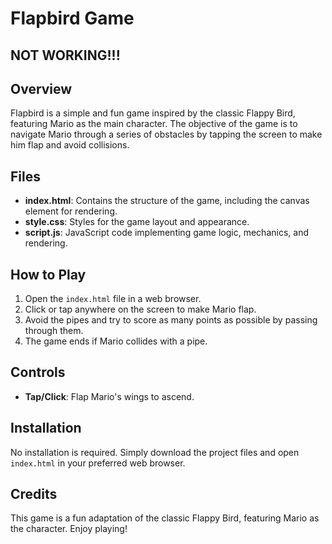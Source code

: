 # Flapbird Game

## NOT WORKING!!!

## Overview
Flapbird is a simple and fun game inspired by the classic Flappy Bird, featuring Mario as the main character. The objective of the game is to navigate Mario through a series of obstacles by tapping the screen to make him flap and avoid collisions.

## Files
- **index.html**: Contains the structure of the game, including the canvas element for rendering.
- **style.css**: Styles for the game layout and appearance.
- **script.js**: JavaScript code implementing game logic, mechanics, and rendering.

## How to Play
1. Open the `index.html` file in a web browser.
2. Click or tap anywhere on the screen to make Mario flap.
3. Avoid the pipes and try to score as many points as possible by passing through them.
4. The game ends if Mario collides with a pipe.

## Controls
- **Tap/Click**: Flap Mario's wings to ascend.

## Installation
No installation is required. Simply download the project files and open `index.html` in your preferred web browser.

## Credits
This game is a fun adaptation of the classic Flappy Bird, featuring Mario as the character. Enjoy playing!

